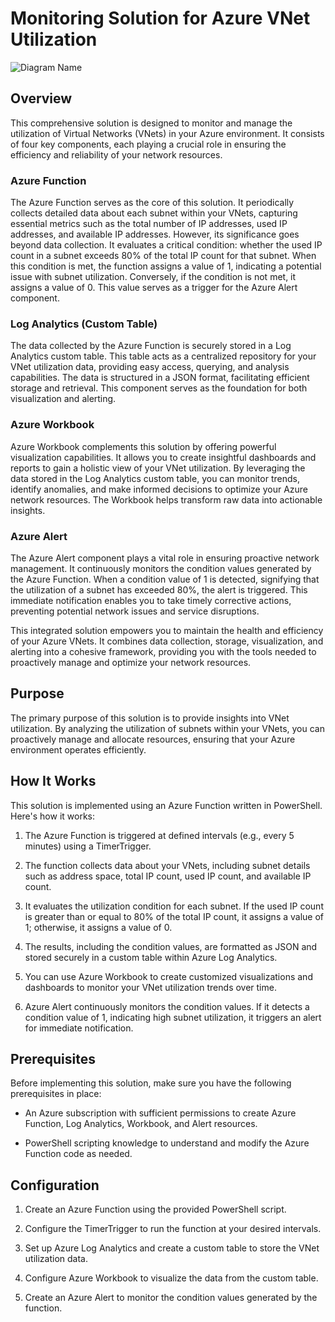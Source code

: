 # Monitoring Solution for Azure VNet Utilization
![Diagram Name](./path/to/diagram.png)

## Overview

This comprehensive solution is designed to monitor and manage the utilization of Virtual Networks (VNets) in your Azure environment. It consists of four key components, each playing a crucial role in ensuring the efficiency and reliability of your network resources. 

### Azure Function

The Azure Function serves as the core of this solution. It periodically collects detailed data about each subnet within your VNets, capturing essential metrics such as the total number of IP addresses, used IP addresses, and available IP addresses. However, its significance goes beyond data collection. It evaluates a critical condition: whether the used IP count in a subnet exceeds 80% of the total IP count for that subnet. When this condition is met, the function assigns a value of 1, indicating a potential issue with subnet utilization. Conversely, if the condition is not met, it assigns a value of 0. This value serves as a trigger for the Azure Alert component.

### Log Analytics (Custom Table)

The data collected by the Azure Function is securely stored in a Log Analytics custom table. This table acts as a centralized repository for your VNet utilization data, providing easy access, querying, and analysis capabilities. The data is structured in a JSON format, facilitating efficient storage and retrieval. This component serves as the foundation for both visualization and alerting.

### Azure Workbook

Azure Workbook complements this solution by offering powerful visualization capabilities. It allows you to create insightful dashboards and reports to gain a holistic view of your VNet utilization. By leveraging the data stored in the Log Analytics custom table, you can monitor trends, identify anomalies, and make informed decisions to optimize your Azure network resources. The Workbook helps transform raw data into actionable insights.

### Azure Alert

The Azure Alert component plays a vital role in ensuring proactive network management. It continuously monitors the condition values generated by the Azure Function. When a condition value of 1 is detected, signifying that the utilization of a subnet has exceeded 80%, the alert is triggered. This immediate notification enables you to take timely corrective actions, preventing potential network issues and service disruptions.

This integrated solution empowers you to maintain the health and efficiency of your Azure VNets. It combines data collection, storage, visualization, and alerting into a cohesive framework, providing you with the tools needed to proactively manage and optimize your network resources.


## Purpose

The primary purpose of this solution is to provide insights into VNet utilization. By analyzing the utilization of subnets within your VNets, you can proactively manage and allocate resources, ensuring that your Azure environment operates efficiently.

## How It Works

This solution is implemented using an Azure Function written in PowerShell. Here's how it works:

1. The Azure Function is triggered at defined intervals (e.g., every 5 minutes) using a TimerTrigger.

2. The function collects data about your VNets, including subnet details such as address space, total IP count, used IP count, and available IP count.

3. It evaluates the utilization condition for each subnet. If the used IP count is greater than or equal to 80% of the total IP count, it assigns a value of 1; otherwise, it assigns a value of 0.

4. The results, including the condition values, are formatted as JSON and stored securely in a custom table within Azure Log Analytics.

5. You can use Azure Workbook to create customized visualizations and dashboards to monitor your VNet utilization trends over time.

6. Azure Alert continuously monitors the condition values. If it detects a condition value of 1, indicating high subnet utilization, it triggers an alert for immediate notification.

## Prerequisites

Before implementing this solution, make sure you have the following prerequisites in place:

- An Azure subscription with sufficient permissions to create Azure Function, Log Analytics, Workbook, and Alert resources.

- PowerShell scripting knowledge to understand and modify the Azure Function code as needed.

## Configuration

1. Create an Azure Function using the provided PowerShell script.

2. Configure the TimerTrigger to run the function at your desired intervals.

3. Set up Azure Log Analytics and create a custom table to store the VNet utilization data.

4. Configure Azure Workbook to visualize the data from the custom table.

5. Create an Azure Alert to monitor the condition values generated by the function.


